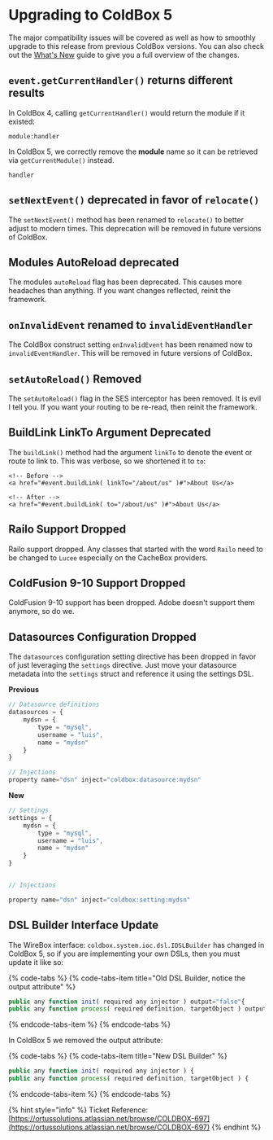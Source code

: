 # Upgrading to ColdBox 5

The major compatibility issues will be covered as well as how to smoothly upgrade to this release from previous ColdBox versions. You can also check out the [What's New](https://github.com/ortus/coldbox-platform-documentation/tree/24d3f3d16693b36ca41bf5ce0329c6ff33316ef0/full/introduction/whats_new_with_500.md) guide to give you a full overview of the changes.

## `event.getCurrentHandler()` returns different results

In ColdBox 4, calling `getCurrentHandler()` would return the module if it existed:

```text
module:handler
```

In ColdBox 5, we correctly remove the **module** name so it can be retrieved via `getCurrentModule()` instead.

```text
handler
```

## `setNextEvent()` deprecated in favor of `relocate()`

The `setNextEvent()` method has been renamed to `relocate()` to better adjust to modern times. This deprecation will be removed in future versions of ColdBox.

## Modules AutoReload deprecated

The modules `autoReload` flag has been deprecated. This causes more headaches than anything. If you want changes reflected, reinit the framework.

## `onInvalidEvent` renamed to `invalidEventHandler`

The ColdBox construct setting `onInvalidEvent` has been renamed now to `invalidEventHandler`. This will be removed in future versions of ColdBox.

## `setAutoReload()` Removed

The `setAutoReload()` flag in the SES interceptor has been removed. It is evil I tell you. If you want your routing to be re-read, then reinit the framework.

## BuildLink LinkTo Argument Deprecated

The `buildLink()` method had the argument `linkTo` to denote the event or route to link to. This was verbose, so we shortened it to `to`:

```text
<!-- Before -->
<a href="#event.buildLink( linkTo="/about/us" )#">About Us</a>

<!-- After -->
<a href="#event.buildLink( to="/about/us" )#">About Us</a>
```

## Railo Support Dropped

Railo support dropped. Any classes that started with the word `Railo` need to be changed to `Lucee` especially on the CacheBox providers.

## ColdFusion 9-10 Support Dropped

ColdFusion 9-10 support has been dropped. Adobe doesn't support them anymore, so do we.

## Datasources Configuration Dropped

The `datasources` configuration setting directive has been dropped in favor of just leveraging the `settings` directive. Just move your datasource metadata into the `settings` struct and reference it using the settings DSL.

**Previous**

```javascript
// Datasource definitions
datasources = {
    mydsn = {
        type = "mysql",
        username = "luis",
        name = "mydsn"
    }
}

// Injections
property name="dsn" inject="coldbox:datasource:mydsn"
```

**New**

```javascript
// Settings
settings = {
    mydsn = {
        type = "mysql",
        username = "luis",
        name = "mydsn"
    }
}


// Injections

property name="dsn" inject="coldbox:setting:mydsn"
```

## DSL Builder Interface Update

The WireBox interface: `coldbox.system.ioc.dsl.IDSLBuilder` has changed in ColdBox 5, so if you are implementing your own DSLs, then you must update it like so:

{% code-tabs %}
{% code-tabs-item title="Old DSL Builder, notice the output attribute" %}
```javascript
public any function init( required any injector ) output="false"{ 
public any function process( required definition, targetObject ) output="false"{
```
{% endcode-tabs-item %}
{% endcode-tabs %}

In ColdBox 5 we removed the output attribute:

{% code-tabs %}
{% code-tabs-item title="New DSL Builder" %}
```javascript
public any function init( required any injector ) { 
public any function process( required definition, targetObject ) {
```
{% endcode-tabs-item %}
{% endcode-tabs %}

{% hint style="info" %}
Ticket Reference: [https://ortussolutions.atlassian.net/browse/COLDBOX-697](https://ortussolutions.atlassian.net/browse/COLDBOX-697)
{% endhint %}



